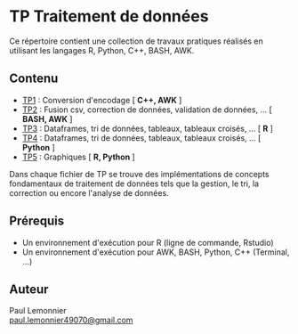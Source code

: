 # TP Traitement de données

Ce répertoire contient une collection de travaux pratiques réalisés en utilisant les langages R, Python, C++, BASH, AWK. 

## Contenu

- [TP1](TP1_TraitementDonnee/) : Conversion d'encodage [ **C++, AWK** ]
- [TP2](TP2_TraitementDonnee/) : Fusion csv, correction de données, validation de données, ... [ **BASH, AWK** ]
- [TP3](TP3_TraitementDonnee/) : Dataframes, tri de données, tableaux, tableaux croisés, ... [ **R** ]
- [TP4](TP4_TraitementDonnee/) : Dataframes, tri de données, tableaux, tableaux croisés, ... [ **Python** ]
- [TP5](TP5_TraitementDonnee/) : Graphiques [ **R, Python** ]

Dans chaque fichier de TP se trouve des implémentations de concepts fondamentaux de traitement de données tels que la gestion, le tri, la correction ou encore l'analyse de données.

## Prérequis

- Un environnement d'exécution pour R (ligne de commande, Rstudio)
- Un environnement d'exécution pour AWK, BASH, Python, C++ (Terminal, ...)

## Auteur

Paul Lemonnier   
paul.lemonnier49070@gmail.com

